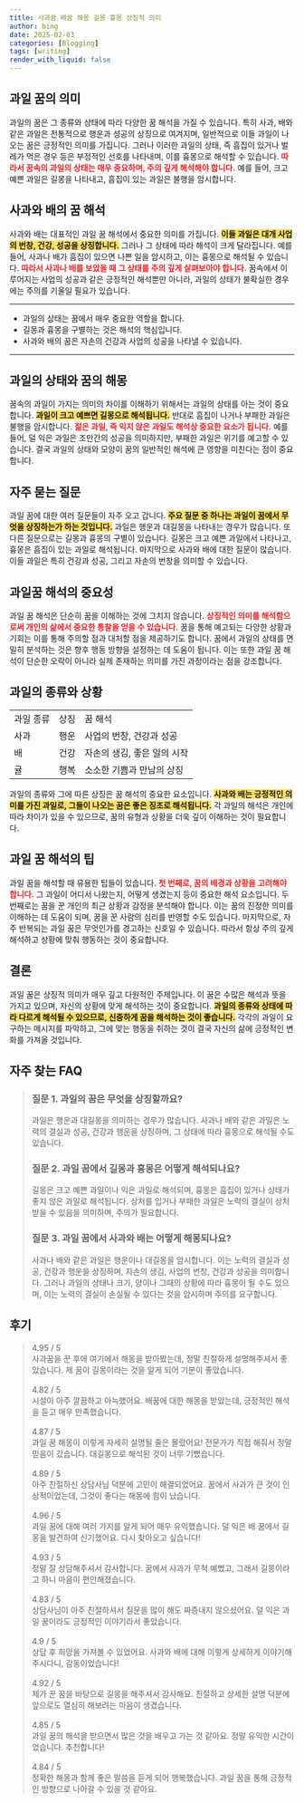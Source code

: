 ```yaml
---
title: 사과꿈 배꿈 해몽 길몽 흉몽 상징적 의미
author: bing
date: 2025-02-03
categories: [Blogging]
tags: [writing]
render_with_liquid: false
---
```



<h2 id='과일 꿈의 의미'>과일 꿈의 의미</h2>

<p>과일의 꿈은 그 종류와 상태에 따라 다양한 꿈 해석을 가질 수 있습니다. 특히 사과, 배와 같은 과일은 전통적으로 행운과 성공의 상징으로 여겨지며, 일반적으로 이들 과일이 나오는 꿈은 긍정적인 의미를 가집니다. 그러나 이러한 과일의 상태, 즉 흠집이 있거나 벌레가 먹은 경우 등은 부정적인 선호를 나타내며, 이를 흉몽으로 해석할 수 있습니다. <b><span style="color: #ee2323;">따라서 꿈속의 과일의 상태는 매우 중요하며, 주의 깊게 해석해야 합니다.</span></b> 예를 들어, 크고 예쁜 과일은 길몽을 나타내고, 흠집이 있는 과일은 불행을 암시합니다.</p>

<h2 id='사과와 배의 꿈 해석'>사과와 배의 꿈 해석</h2>

<p>사과와 배는 대표적인 과일 꿈 해석에서 중요한 의미를 가집니다. <b><span style="background-color: #ffe066;">이들 과일은 대개 사업의 번창, 건강, 성공을 상징합니다.</span></b> 그러나 그 상태에 따라 해석이 크게 달라집니다. 예를 들어, 사과나 배가 흠집이 있으면 나쁜 일을 암시하고, 이는 흉몽으로 해석될 수 있습니다. <b><span style="color: #ee2323;">따라서 사과나 배를 보았을 때 그 상태를 주의 깊게 살펴보아야 합니다.</span></b> 꿈속에서 이루어지는 사업의 성공과 같은 긍정적인 해석뿐만 아니라, 과일의 상태가 불확실한 경우에는 주의를 기울일 필요가 있습니다.</p>

<hr />

<ul>
    <li>과일의 상태는 꿈에서 매우 중요한 역할을 합니다.</li>
    <li>길몽과 흉몽을 구별하는 것은 해석의 핵심입니다.</li>
    <li>사과와 배의 꿈은 자손의 건강과 사업의 성공을 나타낼 수 있습니다.</li>
</ul>

<hr />

<h2 id='과일의 상태와 꿈의 해몽'>과일의 상태와 꿈의 해몽</h2>

<p>꿈속의 과일이 가지는 의미의 차이를 이해하기 위해서는 과일의 상태를 아는 것이 중요합니다. <b><span style="background-color: #ffe066;">과일이 크고 예쁘면 길몽으로 해석됩니다.</span></b> 반대로 흠집이 나거나 부패한 과일은 불행을 암시합니다. <b><span style="color: #ee2323;">젊은 과일, 즉 익지 않은 과일도 해석상 중요한 요소가 됩니다.</span></b> 예를 들어, 덜 익은 과일은 조만간의 성공을 의미하지만, 부패한 과일은 위기를 예고할 수 있습니다. 결국 과일의 상태와 모양이 꿈의 일반적인 해석에 큰 영향을 미친다는 점이 중요합니다.</p>

<h2 id='자주 묻는 질문'>자주 묻는 질문</h2>

<p>과일 꿈에 대한 여러 질문들이 자주 오고 갑니다. <b><span style="background-color: #ffe066;">주요 질문 중 하나는 과일이 꿈에서 무엇을 상징하는가 하는 것입니다.</span></b> 과일은 행운과 대길몽을 나타내는 경우가 많습니다. 또 다른 질문으로는 길몽과 흉몽의 구별이 있습니다. 길몽은 크고 예쁜 과일에서 나타나고, 흉몽은 흠집이 있는 과일로 해석됩니다. 마지막으로 사과와 배에 대한 질문이 많습니다. 이들 과일은 특히 건강과 성공, 그리고 자손의 번창을 의미할 수 있습니다.</p>

<h2 id='과일꿈 해석의 중요성'>과일꿈 해석의 중요성</h2>

<p>과일 꿈 해석은 단순히 꿈을 이해하는 것에 그치지 않습니다. <b><span style="color: #ee2323;">상징적인 의미를 해석함으로써 개인의 삶에서 중요한 통찰을 얻을 수 있습니다.</span></b> 꿈을 통해 예고되는 다양한 상황과 기회는 이를 통해 주의할 점과 대처할 점을 제공하기도 합니다. 꿈에서 과일의 상태를 면밀히 분석하는 것은 향후 행동 방향을 설정하는 데 도움이 됩니다. 이는 또한 과일 꿈 해석이 단순한 오락이 아니라 실제 존재하는 의미를 가진 과정이라는 점을 강조합니다.</p>

<h2 id='과일의 종류와 상황'>과일의 종류와 상황</h2>

<table>
    <tr>
        <td>과일 종류</td>
        <td>상징</td>
        <td>꿈 해석</td>
    </tr>
    <tr>
        <td>사과</td>
        <td>행운</td>
        <td>사업의 번창, 건강과 성공</td>
    </tr>
    <tr>
        <td>배</td>
        <td>건강</td>
        <td>자손의 생김, 좋은 일의 시작</td>
    </tr>
    <tr>
        <td>귤</td>
        <td>행복</td>
        <td>소소한 기쁨과 만남의 상징</td>
    </tr>
</table>

<p>과일의 종류와 그에 따른 상징은 꿈 해석의 중요한 요소입니다. <b><span style="background-color: #ffe066;">사과와 배는 긍정적인 의미를 가진 과일로, 그들이 나오는 꿈은 좋은 징조로 해석됩니다.</span></b> 각 과일의 해석은 개인에 따라 차이가 있을 수 있으므로, 꿈의 유형과 상황을 더욱 깊이 이해하는 것이 필요합니다.</p>

<h2 id='과일 꿈 해석의 팁'>과일 꿈 해석의 팁</h2>

<p>과일 꿈을 해석할 때 유용한 팁들이 있습니다. <b><span style="color: #ee2323;">첫 번째로, 꿈의 배경과 상황을 고려해야 합니다.</span></b> 그 과일이 어디서 나왔는지, 어떻게 생겼는지 등이 중요한 해석 요소입니다. 두 번째로는 꿈을 꾼 개인의 최근 상황과 감정을 분석해야 합니다. 이는 꿈의 진정한 의미를 이해하는 데 도움이 되며, 꿈을 꾼 사람의 심리를 반영할 수도 있습니다. 마지막으로, 자주 반복되는 과일 꿈은 무엇인가를 경고하는 신호일 수 있습니다. 따라서 항상 주의 깊게 해석하고 상황에 맞춰 행동하는 것이 중요합니다.</p>

<h2 id='결론'>결론</h2>

<p>과일 꿈은 상징적 의미가 매우 깊고 다원적인 주제입니다. 이 꿈은 수많은 해석과 뜻을 가지고 있으며, 자신의 상황에 맞게 해석하는 것이 중요합니다. <b><span style="background-color: #ffe066;">과일의 종류와 상태에 따라 다르게 해석될 수 있으므로, 신중하게 꿈을 해석하는 것이 좋습니다.</span></b> 각각의 과일이 요구하는 메시지를 파악하고, 그에 맞는 행동을 취하는 것이 결국 자신의 삶에 긍정적인 변화를 가져올 것입니다.</p>


<h2 id='자주_찾는_FAQ'>자주 찾는 FAQ</h2>
<div itemscope="" itemtype="https://schema.org/FAQPage"> 
<blockquote> 
<div itemscope="" itemprop="mainEntity" itemtype="https://schema.org/Question"> 
<h3 itemprop="name">질문 1. 과일의 꿈은 무엇을 상징할까요?</h3> 
<div itemscope="" itemprop="acceptedAnswer" itemtype="https://schema.org/Answer"> 
<span itemprop="text"> 
<p>과일은 행운과 대길몽을 의미하는 경우가 많습니다. 사과나 배와 같은 과일은 노력의 결실과 성공, 건강과 행운을 상징하며, 그 상태에 따라 흉몽으로 해석될 수도 있습니다.</p> 
</span> 
</div> 
</div> 

<div itemscope="" itemprop="mainEntity" itemtype="https://schema.org/Question"> 
<h3 itemprop="name">질문 2. 과일 꿈에서 길몽과 흉몽은 어떻게 해석되나요?</h3> 
<div itemscope="" itemprop="acceptedAnswer" itemtype="https://schema.org/Answer"> 
<span itemprop="text"> 
<p>길몽은 크고 예쁜 과일이나 익은 과일로 해석되며, 흉몽은 흠집이 있거나 상태가 좋지 않은 과일로 해석됩니다. 상처를 입거나 부패한 과일은 노력의 결실이 상처받을 수 있음을 의미하며, 주의가 필요합니다.</p> 
</span> 
</div> 
</div> 

<div itemscope="" itemprop="mainEntity" itemtype="https://schema.org/Question"> 
<h3 itemprop="name">질문 3. 과일 꿈에서 사과와 배는 어떻게 해몽되나요?</h3> 
<div itemscope="" itemprop="acceptedAnswer" itemtype="https://schema.org/Answer"> 
<span itemprop="text"> 
<p>사과나 배와 같은 과일은 행운이나 대길몽을 암시합니다. 이는 노력의 결실과 성공, 건강과 행운을 상징하며, 자손의 생김, 사업의 번창, 건강과 성공을 의미합니다. 그러나 과일의 상태나 크기, 양이나 그때의 상황에 따라 흉몽이 될 수도 있으며, 이는 노력의 결실이 손실될 수 있다는 것을 암시하며 주의를 요구합니다.</p> 
</span> 
</div> 
</div> 
</blockquote> 
</div>
<h2 id='후기'>후기</h2>
<div itemscope itemtype="https://schema.org/Product">
  <blockquote>
  <div itemprop="review" itemscope itemtype="https://schema.org/Review">
      <div itemprop="reviewRating" itemscope itemtype="https://schema.org/Rating"> <span itemprop="ratingValue">4.95</span> / <span itemprop="bestRating">5</span> </div>
      <span itemprop="reviewBody">사과꿈을 꾼 후에 여기에서 해몽을 받아봤는데, 정말 친절하게 설명해주셔서 좋았습니다. 제 꿈이 길몽이라는 것을 알게 되어 기분이 좋았습니다.</span>
  </div>
  <br>
  <div itemprop="review" itemscope itemtype="https://schema.org/Review">
      <div itemprop="reviewRating" itemscope itemtype="https://schema.org/Rating"> <span itemprop="ratingValue">4.82</span> / <span itemprop="bestRating">5</span> </div>
      <span itemprop="reviewBody">시설이 아주 깔끔하고 아늑했어요. 배꿈에 대한 해몽을 받았는데, 긍정적인 해석을 듣고 매우 만족했습니다.</span>
  </div>
  <br>
  <div itemprop="review" itemscope itemtype="https://schema.org/Review">
      <div itemprop="reviewRating" itemscope itemtype="https://schema.org/Rating"> <span itemprop="ratingValue">4.87</span> / <span itemprop="bestRating">5</span> </div>
      <span itemprop="reviewBody">과일 꿈 해몽이 이렇게 자세히 설명될 줄은 몰랐어요! 전문가가 직접 해줘서 정말 믿음이 갔습니다. 대길몽으로 해석된 것이 너무 기뻤습니다.</span>
  </div>
  <br>
  <div itemprop="review" itemscope itemtype="https://schema.org/Review">
      <div itemprop="reviewRating" itemscope itemtype="https://schema.org/Rating"> <span itemprop="ratingValue">4.89</span> / <span itemprop="bestRating">5</span> </div>
      <span itemprop="reviewBody">아주 친절하신 상담사님 덕분에 고민이 해결되었어요. 꿈에서 사과가 큰 것이 인상적이었는데, 그것이 좋다는 해몽에 힘이 났습니다.</span>
  </div>
  <br>
  <div itemprop="review" itemscope itemtype="https://schema.org/Review">
      <div itemprop="reviewRating" itemscope itemtype="https://schema.org/Rating"> <span itemprop="ratingValue">4.96</span> / <span itemprop="bestRating">5</span> </div>
      <span itemprop="reviewBody">과일 꿈에 대해 여러 가지를 알게 되어 매우 유익했습니다. 덜 익은 배 꿈에서 길몽을 발견하여 신기했어요. 다시 찾아오고 싶습니다!</span>
  </div>
  <br>
  <div itemprop="review" itemscope itemtype="https://schema.org/Review">
      <div itemprop="reviewRating" itemscope itemtype="https://schema.org/Rating"> <span itemprop="ratingValue">4.93</span> / <span itemprop="bestRating">5</span> </div>
      <span itemprop="reviewBody">정말 잘 상담해주셔서 감사합니다. 꿈에서 사과가 무척 예뻤고, 그래서 길몽이라고 하니 마음이 편안해졌습니다.</span>
  </div>
  <br>
  <div itemprop="review" itemscope itemtype="https://schema.org/Review">
      <div itemprop="reviewRating" itemscope itemtype="https://schema.org/Rating"> <span itemprop="ratingValue">4.83</span> / <span itemprop="bestRating">5</span> </div>
      <span itemprop="reviewBody">상담사님이 아주 친절하셔서 질문을 많이 해도 짜증내지 않으셨어요. 덜 익은 과일 꿈이라도 긍정적인 이야기라서 좋았습니다.</span>
  </div>
  <br>
  <div itemprop="review" itemscope itemtype="https://schema.org/Review">
      <div itemprop="reviewRating" itemscope itemtype="https://schema.org/Rating"> <span itemprop="ratingValue">4.9</span> / <span itemprop="bestRating">5</span> </div>
      <span itemprop="reviewBody">상담 후 희망을 가져볼 수 있었어요. 사과와 배에 대해 이렇게 상세하게 이야기해 주시다니, 감동이었습니다!</span>
  </div>
  <br>
  <div itemprop="review" itemscope itemtype="https://schema.org/Review">
      <div itemprop="reviewRating" itemscope itemtype="https://schema.org/Rating"> <span itemprop="ratingValue">4.92</span> / <span itemprop="bestRating">5</span> </div>
      <span itemprop="reviewBody">제가 꾼 꿈을 바탕으로 길몽을 해주셔서 감사해요. 친절하고 상세한 설명 덕분에 앞으로도 열심히 해보려는 마음이 생겼습니다.</span>
  </div>
  <br>
  <div itemprop="review" itemscope itemtype="https://schema.org/Review">
      <div itemprop="reviewRating" itemscope itemtype="https://schema.org/Rating"> <span itemprop="ratingValue">4.85</span> / <span itemprop="bestRating">5</span> </div>
      <span itemprop="reviewBody">과일 꿈의 해석을 받으면서 많은 것을 배우고 가는 것 같아요. 정말 유익한 시간이었습니다. 추천합니다!</span>
  </div>
  <br>
  <div itemprop="review" itemscope itemtype="https://schema.org/Review">
      <div itemprop="reviewRating" itemscope itemtype="https://schema.org/Rating"> <span itemprop="ratingValue">4.84</span> / <span itemprop="bestRating">5</span> </div>
      <span itemprop="reviewBody">정확한 해몽과 함께 좋은 말씀을 듣게 되어 행복했습니다. 과일 꿈을 통해 긍정적인 방향으로 나아갈 수 있을 것 같아요.</span>
  </div>
  </blockquote>
</div>
